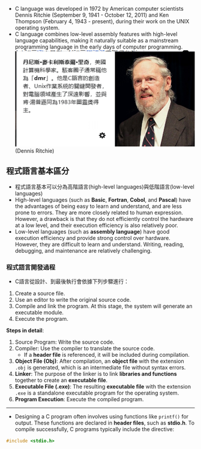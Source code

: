 - C language was developed in 1972 by American computer scientists Dennis Ritchie (September 9, 1941 - October 12, 2011) and Ken Thompson (February 4, 1943 - present), during their work on the UNIX operating system. 
- C language combines low-level assembly features with high-level language capabilities, making it naturally suitable as a mainstream programming language in the early days of computer programming. 
	![upgit_20241005_1728107353.png](https://raw.githubusercontent.com/kcwc1029/obsidian-upgit-image/main/2024/10/upgit_20241005_1728107353.png)
(Dennis Ritchie)


## 程式語言基本區分
- 程式語言基本可以分為高階語言(high-level languages)與低階語言(low-level languages)
- High-level languages (such as **Basic**, **Fortran**, **Cobol**, and **Pascal**) have the advantages of being easy to learn and understand, and are less prone to errors. They are more closely related to human expression. However, a drawback is that they do not efficiently control the hardware at a low level, and their execution efficiency is also relatively poor.
- Low-level languages (such as **assembly language**) have good execution efficiency and provide strong control over hardware. However, they are difficult to learn and understand. Writing, reading, debugging, and maintenance are relatively challenging.

### 程式語言開發過程
- C語言從設計、到最後執行會依據下列步驟進行：
1. Create a source file.
2. Use an editor to write the original source code.
3. Compile and link the program. At this stage, the system will generate an executable module.
4. Execute the program.



**Steps in detail**:

1. Source Program: Write the source code.
2. Compiler: Use the compiler to translate the source code.
   - If a **header file** is referenced, it will be included during compilation.
3. **Object File (Obj)**: After compilation, an **object file** with the extension `.obj` is generated, which is an intermediate file without syntax errors.
4. **Linker**: The purpose of the linker is to link **libraries and functions** together to create an **executable file**.
5. **Executable File (.exe)**: The resulting **executable file** with the extension `.exe` is a standalone executable program for the operating system.
6. **Program Execution**: Execute the compiled program.

---

- Designing a C program often involves using functions like `printf()` for output. These functions are declared in **header files**, such as **stdio.h**. To compile successfully, C programs typically include the directive:
```c
#include <stdio.h>
```

